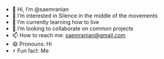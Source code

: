 - 👋 Hi, I’m @saemranian
- 👀 I’m interested in Silence in the middle of the movements
- 🌱 I’m currently learning how to live
- 💞️ I’m looking to collaborate on common projects
- 📫 How to reach me: saemranian@gmail.com
- 😄 Pronouns: Hi
- ⚡ Fun fact: Me

<!---
saemranian/saemranian is a ✨ special ✨ repository because its `README.md` (this file) appears on your GitHub profile.
You can click the Preview link to take a look at your changes.
--->
